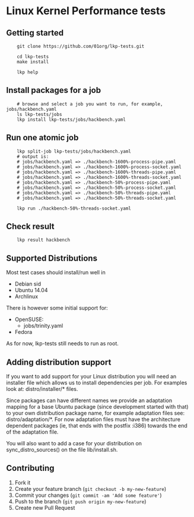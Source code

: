 # Linux Kernel Performance tests

## Getting started

```
	git clone https://github.com/01org/lkp-tests.git

	cd lkp-tests
	make install

	lkp help
```

## Install packages for a job

```
	# browse and select a job you want to run, for example, jobs/hackbench.yaml
	ls lkp-tests/jobs
	lkp install lkp-tests/jobs/hackbench.yaml
```

## Run one atomic job

```
	lkp split-job lkp-tests/jobs/hackbench.yaml
	# output is:
	# jobs/hackbench.yaml => ./hackbench-1600%-process-pipe.yaml
	# jobs/hackbench.yaml => ./hackbench-1600%-process-socket.yaml
	# jobs/hackbench.yaml => ./hackbench-1600%-threads-pipe.yaml
	# jobs/hackbench.yaml => ./hackbench-1600%-threads-socket.yaml
	# jobs/hackbench.yaml => ./hackbench-50%-process-pipe.yaml
	# jobs/hackbench.yaml => ./hackbench-50%-process-socket.yaml
	# jobs/hackbench.yaml => ./hackbench-50%-threads-pipe.yaml
	# jobs/hackbench.yaml => ./hackbench-50%-threads-socket.yaml

	lkp run ./hackbench-50%-threads-socket.yaml
```

## Check result
```
	lkp result hackbench
```

## Supported Distributions

Most test cases should install/run well in

- Debian sid
- Ubuntu 14.04
- Archlinux

There is however some initial support for:

- OpenSUSE:
	- jobs/trinity.yaml
- Fedora

As for now, lkp-tests still needs to run as root.

## Adding distribution support

If you want to add support for your Linux distribution you will need
an installer file which allows us to install dependencies per job. For
examples look at: distro/installer/* files.

Since packages can have different names we provide an adaptation mapping for a
base Ubuntu package (since development started with that) to your own
distribution package name, for example adaptation files see:
distro/adaptation/*. For now adaptation files must have the architecture
dependent packages (ie, that ends with the postfix :i386) towards the end
of the adaptation file.

You will also want to add a case for your distribution on sync_distro_sources()
on the file lib/install.sh.

## Contributing

1. Fork it
2. Create your feature branch (`git checkout -b my-new-feature`)
3. Commit your changes (`git commit -am 'Add some feature'`)
4. Push to the branch (`git push origin my-new-feature`)
5. Create new Pull Request
